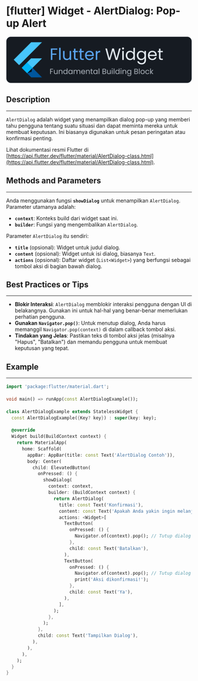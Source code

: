 # [flutter] Widget - AlertDialog: Pop-up Alert

![widget](https://raw.githubusercontent.com/oujisan/OuVault/main/img/flutter-widget.png)

## Description
---
`AlertDialog` adalah widget yang menampilkan dialog pop-up yang memberi tahu pengguna tentang suatu situasi dan dapat meminta mereka untuk membuat keputusan. Ini biasanya digunakan untuk pesan peringatan atau konfirmasi penting.

Lihat dokumentasi resmi Flutter di [https://api.flutter.dev/flutter/material/AlertDialog-class.html](https://api.flutter.dev/flutter/material/AlertDialog-class.html).

## Methods and Parameters
---
Anda menggunakan fungsi **`showDialog`** untuk menampilkan `AlertDialog`. Parameter utamanya adalah:
* **`context`**: Konteks build dari widget saat ini.
* **`builder`**: Fungsi yang mengembalikan `AlertDialog`.

Parameter `AlertDialog` itu sendiri:
* **`title`** (opsional): Widget untuk judul dialog.
* **`content`** (opsional): Widget untuk isi dialog, biasanya `Text`.
* **`actions`** (opsional): Daftar widget (`List<Widget>`) yang berfungsi sebagai tombol aksi di bagian bawah dialog.

## Best Practices or Tips
---
* **Blokir Interaksi**: `AlertDialog` memblokir interaksi pengguna dengan UI di belakangnya. Gunakan ini untuk hal-hal yang benar-benar memerlukan perhatian pengguna.
* **Gunakan `Navigator.pop()`**: Untuk menutup dialog, Anda harus memanggil `Navigator.pop(context)` di dalam callback tombol aksi.
* **Tindakan yang Jelas**: Pastikan teks di tombol aksi jelas (misalnya "Hapus", "Batalkan") dan memandu pengguna untuk membuat keputusan yang tepat.

## Example
---
```dart
import 'package:flutter/material.dart';

void main() => runApp(const AlertDialogExample());

class AlertDialogExample extends StatelessWidget {
  const AlertDialogExample({Key? key}) : super(key: key);

  @override
  Widget build(BuildContext context) {
    return MaterialApp(
      home: Scaffold(
        appBar: AppBar(title: const Text('AlertDialog Contoh')),
        body: Center(
          child: ElevatedButton(
            onPressed: () {
              showDialog(
                context: context,
                builder: (BuildContext context) {
                  return AlertDialog(
                    title: const Text('Konfirmasi'),
                    content: const Text('Apakah Anda yakin ingin melanjutkan?'),
                    actions: <Widget>[
                      TextButton(
                        onPressed: () {
                          Navigator.of(context).pop(); // Tutup dialog
                        },
                        child: const Text('Batalkan'),
                      ),
                      TextButton(
                        onPressed: () {
                          Navigator.of(context).pop(); // Tutup dialog
                          print('Aksi dikonfirmasi!');
                        },
                        child: const Text('Ya'),
                      ),
                    ],
                  );
                },
              );
            },
            child: const Text('Tampilkan Dialog'),
          ),
        ),
      ),
    );
  }
}